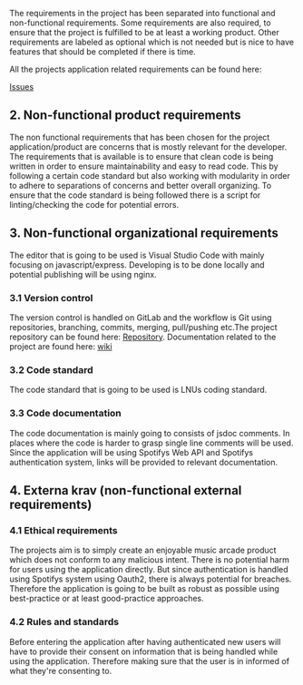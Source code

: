 The requirements in the project has been separated into functional and non-functional requirements. Some requirements are also required, to ensure that the project is fulfilled to be at least a working product. Other requirements are labeled as optional which is not needed but is nice to have features that should be completed if there is time.

All the projects application related requirements can be found here:

[Issues](https://gitlab.lnu.se/1dv613/student/dp222ky/projects/spotify-arcade/-/issues/?sort=created_asc&state=closed&first_page_size=20)

## 2\. Non-functional product requirements

The non functional requirements that has been chosen for the project application/product are concerns that is mostly relevant for the developer. The requirements that is available is to ensure that clean code is being written in order to ensure maintainability and easy to read code. This by following a certain code standard but also working with modularity in order to adhere to separations of concerns and better overall organizing. To ensure that the code standard is being followed there is a script for linting/checking the code for potential errors.

## 3\. Non-functional organizational requirements

The editor that is going to be used is Visual Studio Code with mainly focusing on javascript/express. Developing is to be done locally and potential publishing will be using nginx. 

### 3.1 Version control

The version control is handled on GitLab and the workflow is Git using repositories, branching, commits, merging, pull/pushing etc.The project repository can be found here: [Repository](https://gitlab.lnu.se/1dv613/student/dp222ky/projects/spotify-arcade).
Documentation related to the project are found here: [wiki](https://gitlab.lnu.se/1dv613/student/dp222ky/project/-/wikis/home)

### 3.2 Code standard

The code standard that is going to be used is LNUs coding standard. 

### 3.3 Code documentation

The code documentation is mainly going to consists of jsdoc comments. In places where the code is harder to grasp single line comments will be used. Since the application will be using Spotifys Web API and Spotifys authentication system, links will be provided to relevant documentation. 

## 4\. Externa krav (non-functional external requirements)

### 4.1 Ethical requirements

The projects aim is to simply create an enjoyable music arcade product which does not conform to any malicious intent. There is no potential harm for users using the application directly. But since authentication is handled using Spotifys system using Oauth2, there is always potential for breaches. Therefore the application is going to be built as robust as possible using best-practice or at least good-practice approaches. 

### 4.2 Rules and standards

Before entering the application after having authenticated new users will have to provide their consent on information that is being handled while using the application. Therefore making sure that the user is in informed of what they're consenting to. 